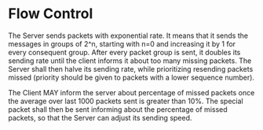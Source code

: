 # Flow Control

The Server sends packets with exponential rate. It means that it sends the messages in groups of 2^n, starting with n=0 and increasing it by 1 for every consequent group. After every packet group is sent, it doubles its sending rate until the client informs it about too many missing packets. The Server shall then halve its sending rate, while prioritizing resending packets missed (priority should be given to packets with a lower sequence number).

The Client MAY inform the server about percentage of missed packets once the average over last 1000 packets sent is greater than 10%. The special packet shall then be sent informing about the percentage of missed packets, so that the Server can adjust its sending speed.